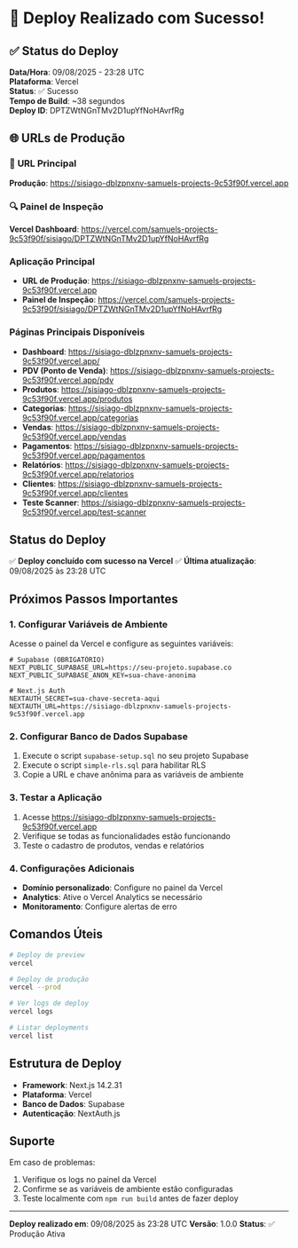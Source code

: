 # 🚀 Deploy Realizado com Sucesso!

## ✅ Status do Deploy

**Data/Hora**: 09/08/2025 - 23:28 UTC  
**Plataforma**: Vercel  
**Status**: ✅ Sucesso  
**Tempo de Build**: ~38 segundos  
**Deploy ID**: DPTZWtNGnTMv2D1upYfNoHAvrfRg

## 🌐 URLs de Produção

### 🔗 **URL Principal**
**Produção**: https://sisiago-dblzpnxnv-samuels-projects-9c53f90f.vercel.app

### 🔍 **Painel de Inspeção**
**Vercel Dashboard**: https://vercel.com/samuels-projects-9c53f90f/sisiago/DPTZWtNGnTMv2D1upYfNoHAvrfRg

### **Aplicação Principal**
- **URL de Produção**: https://sisiago-dblzpnxnv-samuels-projects-9c53f90f.vercel.app
- **Painel de Inspeção**: https://vercel.com/samuels-projects-9c53f90f/sisiago/DPTZWtNGnTMv2D1upYfNoHAvrfRg

### **Páginas Principais Disponíveis**
- **Dashboard**: https://sisiago-dblzpnxnv-samuels-projects-9c53f90f.vercel.app/
- **PDV (Ponto de Venda)**: https://sisiago-dblzpnxnv-samuels-projects-9c53f90f.vercel.app/pdv
- **Produtos**: https://sisiago-dblzpnxnv-samuels-projects-9c53f90f.vercel.app/produtos
- **Categorias**: https://sisiago-dblzpnxnv-samuels-projects-9c53f90f.vercel.app/categorias
- **Vendas**: https://sisiago-dblzpnxnv-samuels-projects-9c53f90f.vercel.app/vendas
- **Pagamentos**: https://sisiago-dblzpnxnv-samuels-projects-9c53f90f.vercel.app/pagamentos
- **Relatórios**: https://sisiago-dblzpnxnv-samuels-projects-9c53f90f.vercel.app/relatorios
- **Clientes**: https://sisiago-dblzpnxnv-samuels-projects-9c53f90f.vercel.app/clientes
- **Teste Scanner**: https://sisiago-dblzpnxnv-samuels-projects-9c53f90f.vercel.app/test-scanner

## Status do Deploy
✅ **Deploy concluído com sucesso na Vercel**
✅ **Última atualização**: 09/08/2025 às 23:28 UTC

## Próximos Passos Importantes

### 1. Configurar Variáveis de Ambiente
Acesse o painel da Vercel e configure as seguintes variáveis:

```env
# Supabase (OBRIGATÓRIO)
NEXT_PUBLIC_SUPABASE_URL=https://seu-projeto.supabase.co
NEXT_PUBLIC_SUPABASE_ANON_KEY=sua-chave-anonima

# Next.js Auth
NEXTAUTH_SECRET=sua-chave-secreta-aqui
NEXTAUTH_URL=https://sisiago-dblzpnxnv-samuels-projects-9c53f90f.vercel.app
```

### 2. Configurar Banco de Dados Supabase
1. Execute o script `supabase-setup.sql` no seu projeto Supabase
2. Execute o script `simple-rls.sql` para habilitar RLS
3. Copie a URL e chave anônima para as variáveis de ambiente

### 3. Testar a Aplicação
1. Acesse https://sisiago-dblzpnxnv-samuels-projects-9c53f90f.vercel.app
2. Verifique se todas as funcionalidades estão funcionando
3. Teste o cadastro de produtos, vendas e relatórios

### 4. Configurações Adicionais
- **Domínio personalizado**: Configure no painel da Vercel
- **Analytics**: Ative o Vercel Analytics se necessário
- **Monitoramento**: Configure alertas de erro

## Comandos Úteis

```bash
# Deploy de preview
vercel

# Deploy de produção
vercel --prod

# Ver logs de deploy
vercel logs

# Listar deployments
vercel list
```

## Estrutura de Deploy
- **Framework**: Next.js 14.2.31
- **Plataforma**: Vercel
- **Banco de Dados**: Supabase
- **Autenticação**: NextAuth.js

## Suporte
Em caso de problemas:
1. Verifique os logs no painel da Vercel
2. Confirme se as variáveis de ambiente estão configuradas
3. Teste localmente com `npm run build` antes de fazer deploy

---
**Deploy realizado em**: 09/08/2025 às 23:28 UTC
**Versão**: 1.0.0
**Status**: ✅ Produção Ativa
